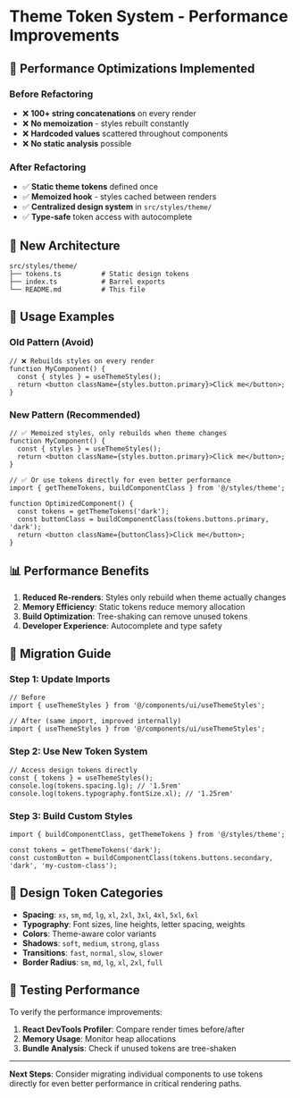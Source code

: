 # Theme Token System - Performance Improvements

## 🚀 Performance Optimizations Implemented

### Before Refactoring

- ❌ **100+ string concatenations** on every render
- ❌ **No memoization** - styles rebuilt constantly
- ❌ **Hardcoded values** scattered throughout components
- ❌ **No static analysis** possible

### After Refactoring

- ✅ **Static theme tokens** defined once
- ✅ **Memoized hook** - styles cached between renders
- ✅ **Centralized design system** in `src/styles/theme/`
- ✅ **Type-safe** token access with autocomplete

## 📁 New Architecture

```
src/styles/theme/
├── tokens.ts          # Static design tokens
├── index.ts           # Barrel exports
└── README.md          # This file
```

## 🎯 Usage Examples

### Old Pattern (Avoid)

```tsx
// ❌ Rebuilds styles on every render
function MyComponent() {
  const { styles } = useThemeStyles();
  return <button className={styles.button.primary}>Click me</button>;
}
```

### New Pattern (Recommended)

```tsx
// ✅ Memoized styles, only rebuilds when theme changes
function MyComponent() {
  const { styles } = useThemeStyles();
  return <button className={styles.button.primary}>Click me</button>;
}

// ✅ Or use tokens directly for even better performance
import { getThemeTokens, buildComponentClass } from '@/styles/theme';

function OptimizedComponent() {
  const tokens = getThemeTokens('dark');
  const buttonClass = buildComponentClass(tokens.buttons.primary, 'dark');
  return <button className={buttonClass}>Click me</button>;
}
```

## 📊 Performance Benefits

1. **Reduced Re-renders**: Styles only rebuild when theme actually changes
2. **Memory Efficiency**: Static tokens reduce memory allocation
3. **Build Optimization**: Tree-shaking can remove unused tokens
4. **Developer Experience**: Autocomplete and type safety

## 🔧 Migration Guide

### Step 1: Update Imports

```tsx
// Before
import { useThemeStyles } from '@/components/ui/useThemeStyles';

// After (same import, improved internally)
import { useThemeStyles } from '@/components/ui/useThemeStyles';
```

### Step 2: Use New Token System

```tsx
// Access design tokens directly
const { tokens } = useThemeStyles();
console.log(tokens.spacing.lg); // '1.5rem'
console.log(tokens.typography.fontSize.xl); // '1.25rem'
```

### Step 3: Build Custom Styles

```tsx
import { buildComponentClass, getThemeTokens } from '@/styles/theme';

const tokens = getThemeTokens('dark');
const customButton = buildComponentClass(tokens.buttons.secondary, 'dark', 'my-custom-class');
```

## 🎨 Design Token Categories

- **Spacing**: `xs`, `sm`, `md`, `lg`, `xl`, `2xl`, `3xl`, `4xl`, `5xl`, `6xl`
- **Typography**: Font sizes, line heights, letter spacing, weights
- **Colors**: Theme-aware color variants
- **Shadows**: `soft`, `medium`, `strong`, `glass`
- **Transitions**: `fast`, `normal`, `slow`, `slower`
- **Border Radius**: `sm`, `md`, `lg`, `xl`, `2xl`, `full`

## 🧪 Testing Performance

To verify the performance improvements:

1. **React DevTools Profiler**: Compare render times before/after
2. **Memory Usage**: Monitor heap allocations
3. **Bundle Analysis**: Check if unused tokens are tree-shaken

---

**Next Steps**: Consider migrating individual components to use tokens directly for even better
performance in critical rendering paths.
